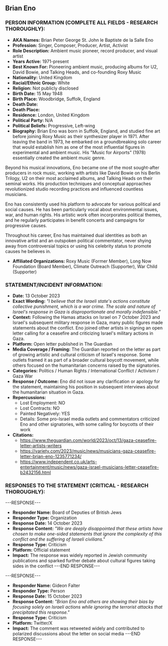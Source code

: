 ## Brian Eno

### PERSON INFORMATION (COMPLETE ALL FIELDS - RESEARCH THOROUGHLY):

- **AKA Names:** Brian Peter George St. John le Baptiste de la Salle Eno
- **Profession:** Singer, Composer, Producer, Artist, Activist
- **Role Description:** Ambient music pioneer, record producer, and visual artist
- **Years Active:** 1971-present
- **Best Known For:** Pioneering ambient music, producing albums for U2, David Bowie, and Talking Heads, and co-founding Roxy Music
- **Nationality:** United Kingdom
- **Racial/Ethnic Group:** White
- **Religion:** Not publicly disclosed
- **Birth Date:** 15 May 1948
- **Birth Place:** Woodbridge, Suffolk, England
- **Death Date:** 
- **Death Place:** 
- **Residence:** London, United Kingdom
- **Political Party:** N/A
- **Political Beliefs:** Progressive, Left-wing
- **Biography:** Brian Eno was born in Suffolk, England, and studied fine art before joining Roxy Music as their synthesizer player in 1971. After leaving the band in 1973, he embarked on a groundbreaking solo career that would establish him as one of the most influential figures in experimental and ambient music. His "Music for Airports" (1978) essentially created the ambient music genre.

Beyond his musical innovations, Eno became one of the most sought-after producers in rock music, working with artists like David Bowie on his Berlin Trilogy, U2 on their most acclaimed albums, and Talking Heads on their seminal works. His production techniques and conceptual approaches revolutionized studio recording practices and influenced countless musicians.

Eno has consistently used his platform to advocate for various political and social causes. He has been particularly vocal about environmental issues, war, and human rights. His artistic work often incorporates political themes, and he regularly participates in benefit concerts and campaigns for progressive causes.

Throughout his career, Eno has maintained dual identities as both an innovative artist and an outspoken political commentator, never shying away from controversial topics or using his celebrity status to promote causes he believes in.

- **Affiliated Organizations:** Roxy Music (Former Member), Long Now Foundation (Board Member), Climate Outreach (Supporter), War Child (Supporter)

### STATEMENT/INCIDENT INFORMATION:
- **Date:** 13 October 2023
- **Exact Wording:** *"I believe that the Israeli state's actions constitute collective punishment, which is a war crime. The scale and nature of Israel's response in Gaza is disproportionate and morally indefensible."*
- **Context:** Following the Hamas attacks on Israel on 7 October 2023 and Israel's subsequent military response in Gaza, many public figures made statements about the conflict. Eno joined other artists in signing an open letter calling for a ceasefire and criticizing Israel's military actions in Gaza.
- **Platform:** Open letter published in The Guardian
- **Media Coverage / Framing:** The Guardian reported on the letter as part of growing artistic and cultural criticism of Israel's response. Some outlets framed it as part of a broader cultural boycott movement, while others focused on the humanitarian concerns raised by the signatories.
- **Categories:** Politics / Human Rights / International Conflict / Activism / Gaza War
- **Response / Outcome:** Eno did not issue any clarification or apology for the statement, maintaining his position in subsequent interviews about the humanitarian situation in Gaza.
- **Repercussions:**
  - Lost Employment: NO
  - Lost Contracts: NO
  - Painted Negatively: YES
  - Details: Some pro-Israel media outlets and commentators criticized Eno and other signatories, with some calling for boycotts of their work
- **Citations:** 
  - https://www.theguardian.com/world/2023/oct/13/gaza-ceasefire-letter-artists-writers
  - https://variety.com/2023/music/news/musicians-gaza-ceasefire-letter-brian-eno-1235771234/
  - https://www.independent.co.uk/arts-entertainment/music/news/gaza-israel-musicians-letter-ceasefire-b2432156.html

### RESPONSES TO THE STATEMENT (CRITICAL - RESEARCH THOROUGHLY):

---RESPONSE---
- **Responder Name:** Board of Deputies of British Jews
- **Responder Type:** Organization
- **Response Date:** 14 October 2023
- **Response Content:** *"We are deeply disappointed that these artists have chosen to make one-sided statements that ignore the complexity of this conflict and the suffering of Israeli civilians."*
- **Response Type:** Criticism
- **Platform:** Official statement
- **Impact:** The response was widely reported in Jewish community publications and sparked further debate about cultural figures taking sides in the conflict
---END RESPONSE---

---RESPONSE---
- **Responder Name:** Gideon Falter
- **Responder Type:** Person
- **Response Date:** 15 October 2023
- **Response Content:** *"Brian Eno and others are showing their bias by focusing solely on Israeli actions while ignoring the terrorist attacks that precipitated this response."*
- **Response Type:** Criticism
- **Platform:** Twitter/X
- **Impact:** The comment was retweeted widely and contributed to polarized discussions about the letter on social media
---END RESPONSE---